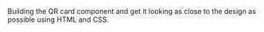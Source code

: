 Building the QR card component and get it looking as close to the design as possible using HTML and CSS. 


